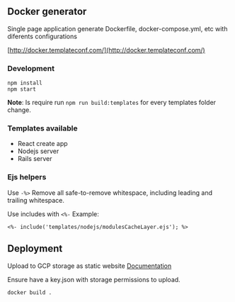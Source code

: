 ## Docker generator

Single page application generate Dockerfile, docker-compose.yml, etc with diferents configurations

[http://docker.templateconf.com/](http://docker.templateconf.com/)

### Development

```
npm install
npm start
```

**Note**: Is require run `npm run build:templates` for every templates folder change.

### Templates available

- React create app
- Nodejs server
- Rails server

### Ejs helpers

Use `-%>` Remove all safe-to-remove whitespace, including leading and trailing whitespace.

Use includes with `<%-` Example:

```
<%- include('templates/nodejs/modulesCacheLayer.ejs'); %>
```

## Deployment

Upload to GCP storage as static website [Documentation](https://cloud.google.com/storage/docs/hosting-static-website)

Ensure have a key.json with storage permissions to upload.

```
docker build .
```
